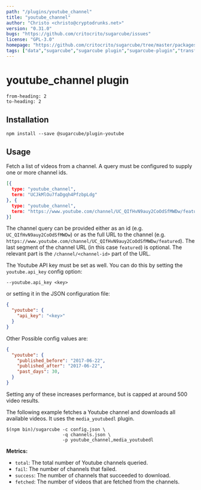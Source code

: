 ```yaml
---
path: "/plugins/youtube_channel"
title: "youtube_channel"
author: "Christo <christo@cryptodrunks.net>"
version: "0.31.0"
bugs: "https://github.com/critocrito/sugarcube/issues"
license: "GPL-3.0"
homepage: "https://github.com/critocrito/sugarcube/tree/master/packages/plugin-youtube#readme"
tags: ["data","sugarcube","sugarcube plugin","sugarcube-plugin","transformation","youtube"]
---
```

# youtube_channel plugin

```toc
from-heading: 2
to-heading: 2
```

## Installation

```shell
npm install --save @sugarcube/plugin-youtube
```


## Usage

Fetch a list of videos from a channel. A query must be configured to supply one or more channel ids.

```json
[{
  type: "youtube_channel",
  term: "UCJkMlOu7faDgqh4PfzbpLdg"
}, {
  type: "youtube_channel",
  term: "https://www.youtube.com/channel/UC_QIfHvN9auy2CoOdSfMWDw/featured"
}]
```

The channel query can be provided either as an id (e.g. `UC_QIfHvN9auy2CoOdSfMWDw`) or as the full URL to the channel (e.g. `https://www.youtube.com/channel/UC_QIfHvN9auy2CoOdSfMWDw/featured`). The last segment of the channel URL (in this case `featured`) is optional. The relevant part is the `/channel/<channel-id>` part of the URL.

The Youtube API key must be set as well. You can do this by setting the `youtube.api_key` config option:

```shell
--youtube.api_key <key>
```

or setting it in the JSON configuration file:

```json
{
  "youtube": {
    "api_key": "<key>"
  }
}
```

Other Possible config values are:

```json
{
  "youtube": {
    "published_before": "2017-06-22",
    "published_after": "2017-06-22",
    "past_days": 30,
  }
}
```

Setting any of these increases performance, but is capped at around 500 video results.

The following example fetches a Youtube channel and downloads all available
videos. It uses the `media_youtubedl` plugin.

```shell
$(npm bin)/sugarcube -c config.json \
                     -q channels.json \
                     -p youtube_channel,media_youtubedl
```

**Metrics:**

-   `total`: The total number of Youtube channels queried.
-   `fail`: The number of channels that failed.
-   `success`: The number of channels that succeeded to download.
-   `fetched`: The number of videos that are fetched from the channels.

